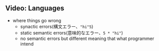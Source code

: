 ## Video: Languages

* where things go wrong
  * synactic errors(構文エラー、`"hi"5`)
  * static semantic errors(意味的なエラー、`5 * "hi"`)
  * no semantic errors but different meaning that what programmer intend
